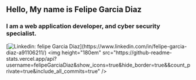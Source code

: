 ## Hello, My name is Felipe Garcia Diaz
### I am a web application developer, and cyber security specialist.

[![Linkedin: felipe Garcia Diaz](https://img.shields.io/badge/-thaianebraga-blue?style=flat-square&logo=Linkedin&logoColor=white&link=[https://www.linkedin.com/in/thaianebraga/](https://www.linkedin.com/in/felipe-garcia-diaz-a91106211/))](https://www.linkedin.com/in/felipe-garcia-diaz-a91106211/)
<img height="180em" src="https://github-readme-stats.vercel.app/api?username=felipeGarciaDiaz&show_icons=true&hide_border=true&&count_private=true&include_all_commits=true" />
<!--
**felipeGarciaDiaz/felipeGarciaDiaz** is a ✨ _special_ ✨ repository because its `README.md` (this file) appears on your GitHub profile.

Here are some ideas to get you started:

- 🔭 I’m currently working on ...
- 🌱 I’m currently learning ...
- 👯 I’m looking to collaborate on ...
- 🤔 I’m looking for help with ...
- 💬 Ask me about ...
- 📫 How to reach me: ...
- 😄 Pronouns: ...
- ⚡ Fun fact: ...
-->
